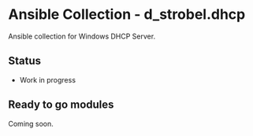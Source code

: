 # Ansible Collection - d_strobel.dhcp

Ansible collection for Windows DHCP Server.

## Status
- Work in progress

## Ready to go modules
Coming soon.
